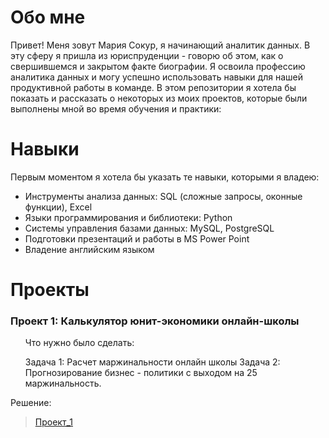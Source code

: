 <h1>Обо мне</h1>
Привет! Меня зовут Мария Сокур, я начинающий аналитик данных. В эту сферу я пришла из юриспруденции - говорю об этом, как о свершившемся и закрытом факте биографии. Я освоила профессию аналитика данных и могу успешно использовать навыки для нашей продуктивной работы в команде. В этом репозитории я хотела бы показать и рассказать о некоторых из моих проектов, которые были выполнены мной во время обучения и практики:

<h1>Навыки</h1>
<p>Первым моментом я хотела бы указать те навыки, которыми я владею:</p>

<ul>
  <li>Инструменты анализа данных: SQL (сложные запросы, оконные функции), Excel</li>
<li>Языки программирования и библиотеки: Python</li>
<li>Системы управления базами данных: MySQL, PostgreSQL</li>
<li>Подготовки презентаций и работы в MS Power Point</li>
<li>Владение английским языком</li>
</ul>
<h1>Проекты</h1>

<h3>Проект 1: Калькулятор юнит-экономики онлайн-школы</h3>
<ul>
<p>Что нужно было сделать:</p>
Задача 1:
Расчет маржинальности онлайн школы
Задача 2:
Прогнозирование бизнес - политики с выходом на 25 маржинальность.
</ul>

Решение:

> <a href="https://github.com/MariyaSokurNN/Ph_1/blob/Проект-1/Сокур%20Мария%20Курсовая%20по%20Excel%201.xlsx">Проект_1</a>
